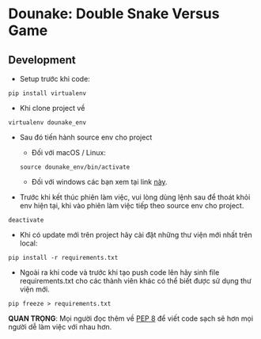 # Dounake: Double Snake Versus Game

## Development
* Setup trước khi code:
```
pip install virtualenv
```
* Khi clone project về
```
virtualenv dounake_env
```
* Sau đó tiến hành source env cho project
    * Đối với macOS / Linux:
    ```
    source dounake_env/bin/activate
    ```
    * Đối với windows các bạn xem tại link [này](https://linuxhint.com/activate-virtualenv-windows/).

* Trước khi kết thúc phiên làm việc, vui lòng dùng lệnh sau để thoát khỏi env hiện tại, khi vào phiên làm việc tiếp theo source env cho project.
```
deactivate
```

* Khi có update mới trên project hãy cài đặt những thư viện mới nhất trên local:
```
pip install -r requirements.txt
```

* Ngoài ra khi code và trước khi tạo push code lên hãy sinh file requirements.txt cho các thành viên khác có thể biết được sử dụng thư viện mới.
```
pip freeze > requirements.txt
```

**QUAN TRỌNG**: Mọi người đọc thêm về [PEP 8](https://peps.python.org/pep-0008/) để viết code sạch sẽ hơn mọi người dễ làm việc với nhau hơn.
